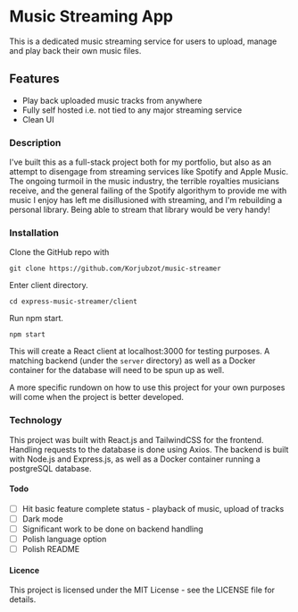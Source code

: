 # Music Streaming App

This is a dedicated music streaming service for users to upload, manage and play back their own music files. 

## Features

- Play back uploaded music tracks from anywhere
- Fully self hosted i.e. not tied to any major streaming service
- Clean UI

### Description

I've built this as a full-stack project both for my portfolio, but also as an attempt to disengage from streaming services like Spotify and Apple Music. The ongoing turmoil in the music industry, the terrible royalties musicians receive, and the general failing of the Spotify algorithym to provide me with music I enjoy has left me disillusioned with streaming, and I'm rebuilding a personal library. Being able to stream that library would be very handy!

### Installation

Clone the GitHub repo with 

```
git clone https://github.com/Korjubzot/music-streamer
```

Enter client directory.

```
cd express-music-streamer/client
```

Run npm start.

```
npm start
```

This will create a React client at localhost:3000 for testing purposes. A matching backend (under the ```server``` directory) as well as a Docker container for the database will need to be spun up as well.

A more specific rundown on how to use this project for your own purposes will come when the project is better developed.

### Technology

This project was built with React.js and TailwindCSS for the frontend. Handling requests to the database is done using Axios. The backend is built with Node.js and Express.js, as well as a Docker container running a postgreSQL database.

#### Todo

- [ ] Hit basic feature complete status - playback of music, upload of tracks
- [ ] Dark mode
- [ ] Significant work to be done on backend handling
- [ ] Polish language option
- [ ] Polish README

#### Licence

This project is licensed under the MIT License - see the LICENSE file for details.

